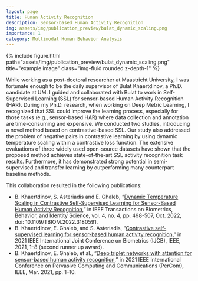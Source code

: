 ```yaml
---
layout: page
title: Human Activity Recognition
description: Sensor-based Human Activity Recognition
img: assets/img/publication_preview/bulat_dynamic_scaling.png
importance: 1
category: Multimodal Human Behavior Analysis
---
```

<div class="row">
    <div class="col-sm mt-3 mt-md-0">
        {% include figure.html path="assets/img/publication_preview/bulat_dynamic_scaling.png" title="example image" class="img-fluid rounded z-depth-1" %}
    </div>
</div>
<div class="caption">
</div>

While working as a post-doctoral researcher at Maastricht University, I was fortunate enough to be the daily supervisor of Bulat Khaertdinov, a Ph.D. candidate at UM. I guided and collaborated with Bulat to work in Self-Supervised Learning (SSL) for sensor-based Human Activity Recognition (HAR). During my Ph.D. research, when working on Deep Metric Learning, I recognized that SSL could improve the learning process, especially for those tasks (e.g., sensor-based HAR) where data collection and annotation are time-consuming and expensive. We conducted two studies, introducing a novel method based on contrastive-based SSL. Our study also addressed the problem of negative pairs in contrastive learning by using dynamic temperature scaling within a contrastive loss function. The extensive evaluations of three widely used open-source datasets have shown that the proposed method achieves state-of-the-art SSL activity recognition task results. Furthermore, it has demonstrated strong potential in
semi-supervised and transfer learning by outperforming many counterpart baseline methods.

 This collaboration resulted in the following publications:

* B. Khaertdinov, S. Asteriadis and E. Ghaleb, “[Dynamic Temperature Scaling in Contrastive Self-Supervised Learning for Sensor-Based Human Activity Recognition](https://ieeexplore.ieee.org/stamp/stamp.jsp?arnumber=9790823&casa_token=V4V9cqrWSo4AAAAA:1-4C4M54adr2HlYvR3V_soxnHid01NuZU68jOe96TkZk5MQGP7_0QhuO8UM9KLejhE198qk),” in IEEE Transactions on Biometrics, Behavior, and Identity Science, vol. 4, no. 4, pp. 498-507, Oct. 2022, doi: 10.1109/TBIOM.2022.3180591.
* B. Khaertdinov, E. Ghaleb, and S. Asteriadis, “[Contrastive self-supervised learning for sensor-based human activity recognition](https://ieeexplore.ieee.org/stamp/stamp.jsp?arnumber=9484410&casa_token=i73nqIsLgBcAAAAA:ris7nv3sFJSJ_fNDvntucdAH613s-81vin8FIK59MWkL3Zusx3WLl-FAIMf6CIj14fhkXDw&tag=1),” in 2021 IEEE International Joint Conference on Biometrics (IJCB), IEEE, 2021, 1–8 (second runner up award).
* B. Khaertdinov, E. Ghaleb, et al., “[Deep triplet networks with attention for sensor-based human activity recognition](https://ieeexplore.ieee.org/stamp/stamp.jsp?arnumber=9439116&casa_token=oyAEsg8AbugAAAAA:_vRa_aAh8-rQ7nMmkIGjc1jRU7-hnHaIW80t0qVxBup2kpkCeRXC6L212-dVdcDXMuTFhaU),” in 2021 IEEE International Conference on Pervasive Computing and Communications (PerCom), IEEE, Mar. 2021, pp. 1–10.